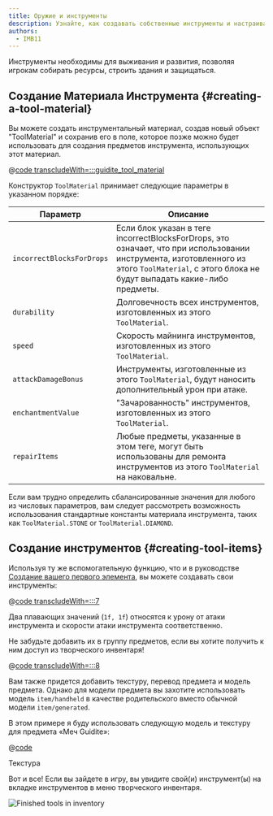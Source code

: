 ```yaml
---
title: Оружие и инструменты
description: Узнайте, как создавать собственные инструменты и настраивать их свойства.
authors:
  - IMB11
---
```


Инструменты необходимы для выживания и развития, позволяя игрокам собирать ресурсы, строить здания и защищаться.

## Создание Материала Инструмента {#creating-a-tool-material}

Вы можете создать инструментальный материал, создав новый объект "ToolMaterial" и сохранив его в поле, которое позже можно будет использовать для создания предметов инструмента, использующих этот материал.

@[code transcludeWith=:::guidite_tool_material](@/reference/1.21.8/src/main/java/com/example/docs/item/ModItems.java)

Конструктор `ToolMaterial` принимает следующие параметры в указанном порядке:

| Параметр                  | Описание                                                                                                                                                                                                       |
| ------------------------- | -------------------------------------------------------------------------------------------------------------------------------------------------------------------------------------------------------------- |
| `incorrectBlocksForDrops` | Если блок указан в теге incorrectBlocksForDrops, это означает, что при использовании инструмента, изготовленного из этого `ToolMaterial`, с этого блока не будут выпадать какие-либо предметы. |
| `durability`              | Долговечность всех инструментов, изготовленных из этого `ToolMaterial`.                                                                                                                        |
| `speed`                   | Скорость майнинга инструментов, изготовленных из этого `ToolMaterial`.                                                                                                                         |
| `attackDamageBonus`       | Инструменты, изготовленные из этого `ToolMaterial`, будут наносить дополнительный урон при атаке.                                                                                              |
| `enchantmentValue`        | "Зачарованность" инструментов, изготовленных из этого `ToolMaterial`.                                                                                                                          |
| `repairItems`             | Любые предметы, указанные в этом теге, могут быть использованы для ремонта инструментов из этого `ToolMaterial` на наковальне.                                                                 |

Если вам трудно определить сбалансированные значения для любого из числовых параметров, вам следует рассмотреть возможность использования стандартные константы материала инструмента, таких как `ToolMaterial.STONE` or `ToolMaterial.DIAMOND`.

## Создание инструментов {#creating-tool-items}

Используя ту же вспомогательную функцию, что и в руководстве [Создание вашего первого элемента](./first-item), вы можете создавать свои инструменты:

@[code transcludeWith=:::7](@/reference/1.21.8/src/main/java/com/example/docs/item/ModItems.java)

Два плавающих значений (`1f, 1f`) относятся к урону от атаки инструмента и скорости атаки инструмента соответственно.

Не забудьте добавить их в группу предметов, если вы хотите получить к ним доступ из творческого инвентаря!

@[code transcludeWith=:::8](@/reference/1.21.8/src/main/java/com/example/docs/item/ModItems.java)

Вам также придется добавить текстуру, перевод предмета и модель предмета. Однако для модели предмета вы захотите использовать модель `item/handheld` в качестве родительского вместо обычной модели `item/generated`.

В этом примере я буду использовать следующую модель и текстуру для предмета «Меч Guidite»:

@[code](@/reference/1.21.8/src/main/generated/assets/fabric-docs-reference/models/item/guidite_sword.json)

<DownloadEntry visualURL="/assets/develop/items/tools_0.png" downloadURL="/assets/develop/items/tools_0_small.png">Текстура</DownloadEntry>

Вот и все! Если вы зайдете в игру, вы увидите свой(и) инструмент(ы) на вкладке инструментов в меню творческого инвентаря.

![Finished tools in inventory](/assets/develop/items/tools_1.png)
